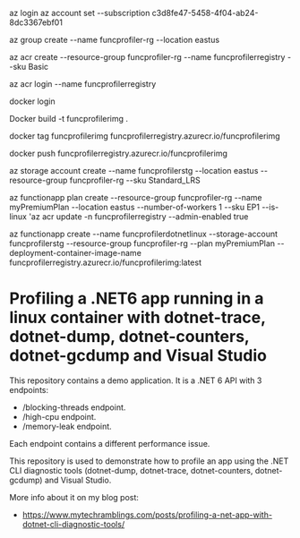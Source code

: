 az login
 az account set --subscription c3d8fe47-5458-4f04-ab24-8dc3367ebf01
 
az group create --name funcprofiler-rg --location eastus

 az acr create --resource-group funcprofiler-rg --name funcprofilerregistry --sku Basic
 
az acr login --name funcprofilerregistry

docker login

Docker build -t funcprofilerimg .

docker tag funcprofilerimg funcprofilerregistry.azurecr.io/funcprofilerimg

 docker push funcprofilerregistry.azurecr.io/funcprofilerimg
 

az storage account create --name funcprofilerstg --location eastus --resource-group funcprofiler-rg --sku Standard_LRS


az functionapp plan create --resource-group funcprofiler-rg --name myPremiumPlan --location eastus --number-of-workers 1 --sku EP1 --is-linux
'az acr update -n funcprofilerregistry --admin-enabled true

az functionapp create --name funcprofilerdotnetlinux --storage-account funcprofilerstg --resource-group funcprofiler-rg --plan myPremiumPlan --deployment-container-image-name funcprofilerregistry.azurecr.io/funcprofilerimg:latest


# Profiling a .NET6 app running in a linux container with dotnet-trace, dotnet-dump, dotnet-counters, dotnet-gcdump and Visual Studio

This repository contains a demo application. It is a .NET 6 API with 3 endpoints:

- /blocking-threads endpoint.
- /high-cpu endpoint.
- /memory-leak endpoint.

Each endpoint contains a different performance issue.

This repository is used to demonstrate how to profile an app using  the .NET CLI diagnostic tools (dotnet-dump, dotnet-trace, dotnet-counters, dotnet-gcdump) and Visual Studio.   

More info about it on my blog post:
- https://www.mytechramblings.com/posts/profiling-a-net-app-with-dotnet-cli-diagnostic-tools/

